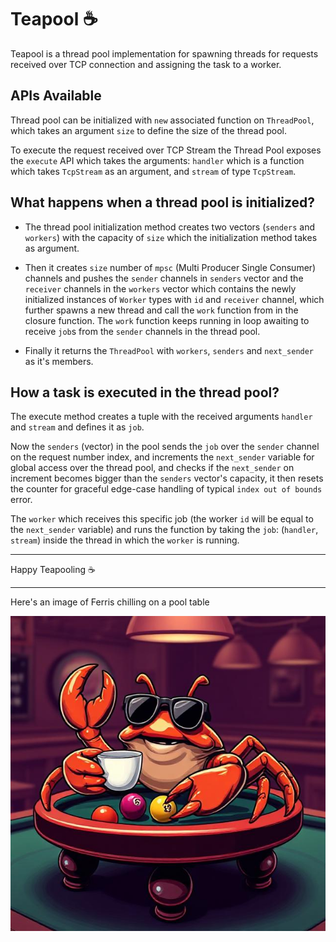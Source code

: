 # Teapool ☕

Teapool is a thread pool implementation for spawning threads for requests received over TCP connection and assigning the task to a worker.

## APIs Available

Thread pool can be initialized with `new` associated function on `ThreadPool`, which takes an argument `size` to define the size of the thread pool.

To execute the request received over TCP Stream the Thread Pool exposes the `execute` API which takes the arguments: `handler` which is a function which takes `TcpStream` as an argument, and `stream` of type `TcpStream`.

## What happens when a thread pool is initialized?

- The thread pool initialization method creates two vectors (`senders` and `workers`) with the capacity of `size` which the initialization method takes as argument.

- Then it creates `size` number of `mpsc` (Multi Producer Single Consumer) channels and pushes the `sender` channels in `senders` vector and the `receiver` channels in the `workers` vector which contains the newly initialized instances of `Worker` types with `id` and `receiver` channel, which further spawns a new thread and call the `work` function from in the closure function. The `work` function keeps running in loop awaiting to receive `job`s  from the `sender` channels in the thread pool.

- Finally it returns the `ThreadPool` with `workers`, `senders` and `next_sender` as it's members.

## How a task is executed in the thread pool?

The execute method creates a tuple with the received arguments `handler` and `stream` and defines it as `job`.

Now the `senders` (vector) in the pool sends the `job` over the `sender` channel on the request number index, and increments the `next_sender` variable for global access over the thread pool, and checks if the `next_sender` on increment becomes bigger than the `senders` vector's capacity, it then resets the counter for graceful edge-case handling of typical `index out of bounds` error.

The `worker` which receives this specific job (the worker `id` will be equal to the `next_sender` variable) and runs the function by taking the `job`: (`handler`, `stream`) inside the thread in which the `worker` is running.

<hr style="height: 1px;">

Happy Teapooling ☕

<hr style="height: 1px;">

Here's an image of Ferris chilling on a pool table

![Ferris](./assets/teapool.jpg)
